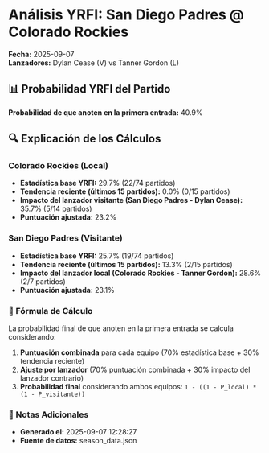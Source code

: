 # Análisis YRFI: San Diego Padres @ Colorado Rockies

**Fecha:** 2025-09-07  
**Lanzadores:** Dylan Cease (V) vs Tanner Gordon (L)

## 📊 Probabilidad YRFI del Partido

**Probabilidad de que anoten en la primera entrada:** 40.9%

## 🔍 Explicación de los Cálculos

### Colorado Rockies (Local)
- **Estadística base YRFI:** 29.7% (22/74 partidos)
- **Tendencia reciente (últimos 15 partidos):** 0.0% (0/15 partidos)
- **Impacto del lanzador visitante (San Diego Padres - Dylan Cease):** 35.7% (5/14 partidos)
- **Puntuación ajustada:** 23.2%

### San Diego Padres (Visitante)
- **Estadística base YRFI:** 25.7% (19/74 partidos)
- **Tendencia reciente (últimos 15 partidos):** 13.3% (2/15 partidos)
- **Impacto del lanzador local (Colorado Rockies - Tanner Gordon):** 28.6% (2/7 partidos)
- **Puntuación ajustada:** 23.1%

### 📝 Fórmula de Cálculo

La probabilidad final de que anoten en la primera entrada se calcula considerando:
1. **Puntuación combinada** para cada equipo (70% estadística base + 30% tendencia reciente)
2. **Ajuste por lanzador** (70% puntuación combinada + 30% impacto del lanzador contrario)
3. **Probabilidad final** considerando ambos equipos: `1 - ((1 - P_local) * (1 - P_visitante))`

### 📌 Notas Adicionales

- **Generado el:** 2025-09-07 12:28:27
- **Fuente de datos:** season_data.json
